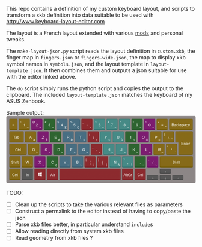 This repo contains a definition of my custom keyboard layout, and
scripts to transform a xkb definition into data suitable to be used with
http://www.keyboard-layout-editor.com

The layout is a French layout extended with various
[mods](https://colemakmods.github.io/ergonomic-mods/index.html) and personal
tweaks.

The `make-layout-json.py` script reads the layout definition in `custom.xkb`,
the finger map in `fingers.json` or `fingers-wide.json`, the map to display xkb
symbol names in `symbols.json`, and the layout template in
`layout-template.json`. It then combines them and outputs a json suitable for
use with the editor linked above.

The `do` script simply runs the python script and copies the output to the clipboard.
The included `layout-template.json` matches the keyboard of my ASUS Zenbook.

Sample output:
![Sample layout output](/sample-layout.png?raw=true)

TODO:

- [ ] Clean up the scripts to take the various relevant files as parameters
- [ ] Construct a permalink to the editor instead of having to copy/paste the json
- [ ] Parse xkb files better, in particular understand `include`s
- [ ] Allow reading directly from system xkb files
- [ ] Read geometry from xkb files ?
